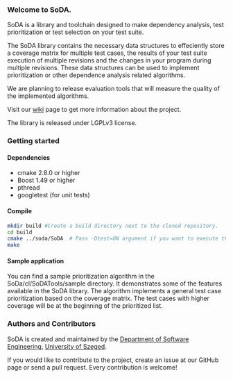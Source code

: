 ### Welcome to SoDA.

SoDA is a library and toolchain designed to make dependency analysis, test prioritization or test selection on your test suite.

The SoDA library contains the necessary data structures to effeciently store a coverage matrix for multiple test cases, the results of your test suite execution of multiple revisions and the changes in your program during multiple revisions. These data structures can be used to implement prioritization or other dependence analysis related algorithms. 

We are planning to release evaluation tools that will measure the quality of the implemented algorithms. 

Visit our [wiki](https://github.com/sed-szeged/soda/wiki/SoDA) page to get more information about the project.

The library is released under LGPLv3 license.

### Getting started

#### Dependencies

* cmake 2.8.0 or higher
* Boost 1.49 or higher
* pthread
* googletest (for unit tests)
 
#### Compile

```bash
mkdir build #Create a build directory next to the cloned repository.
cd build
cmake ../soda/SoDA  # Pass -Dtest=ON argument if you want to execute the unit tests.
make
```

#### Sample application

You can find a sample prioritization algorithm in the SoDa/cl/SoDATools/sample directory. It demonstrates some of the features available in the SoDA library. The algorithm implements a general test case prioritization based on the coverage matrix. The test cases with higher coverage will be at the beginning of the prioritized list.

### Authors and Contributors

SoDA is created and maintained by the [Department of Software Engineering](http://www.sed.hu), [University of Szeged](http://www.u-szeged.hu). 

If you would like to contribute to the project, create an issue at our GitHub page or send a pull request. Every contribution is welcome!
